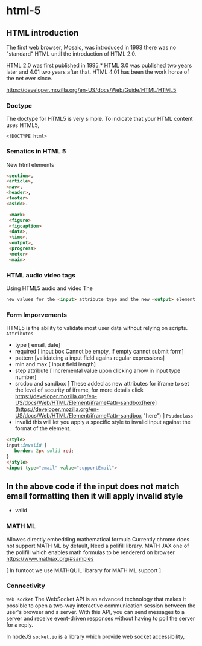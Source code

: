 # html-5 

## HTML introduction

The first web browser, Mosaic, was introduced in 1993
there was no "standard" HTML until the introduction of HTML 2.0.

HTML 2.0 was first published in 1995.* HTML 3.0 was published two years later and 4.01 two years after that. HTML 4.01 has been the work horse of the net ever since.

https://developer.mozilla.org/en-US/docs/Web/Guide/HTML/HTML5

### Doctype

The doctype for HTML5 is very simple. To indicate that your HTML content uses HTML5, 

```
<!DOCTYPE html>
```

### Sematics in HTML 5
New html elements
```HTML
<section>, 
<article>, 
<nav>, 
<header>, 
<footer> 
<aside>.
```

```HTML
 <mark>
 <figure>
 <figcaption>
 <data>,
 <time>,
 <output>,
 <progress>
 <meter> 
 <main>
```

### HTML audio video tags

Using HTML5 audio and video
The <audio> and <video> elements embed and allow the manipulation of new multimedia content.

```html
new values for the <input> attribute type and the new <output> element.
```

### Form Imporvements
 HTML5 is the ability to validate most user data without relying on scripts. 
`Attributes`
- type [ email, date]
- required [ input box Cannot be empty, if empty cannot submit form]
- pattern [validateing a input field agains regular expressions]
- min and max [ Input field length]
- step attribute [ Incremental value upon clicking arrow in input type number]
- srcdoc and sandbox [ These added as new attributes for iframe to set the level of security of iframe, for more details click https://developer.mozilla.org/en-US/docs/Web/HTML/Element/iframe#attr-sandbox[here](https://developer.mozilla.org/en-US/docs/Web/HTML/Element/iframe#attr-sandbox "here") ]
`Psudoclass`
- invalid 
 this will let you apply a specific style to invalid input against the format of the element.
 
 ```html
 <style>
 input:invalid {
    border: 2px solid red;
}
</style>
 <input type="email" value="supportEmail">
 ```
 In the above code if the input does not match email formatting then it will apply invalid style
- 
- valid


### MATH ML
Allowes directly embedding mathematical formula
Currently chrome does not support MATH ML by default, Need a polifill library.
MATH JAX one of the polifill which enables math formulas to be rendererd on browser 
https://www.mathjax.org/#samples


[ In funtoot we use MATHQUIL libarary for MATH ML support ]

### Connectivity 
`Web socket`
The WebSocket API is an advanced technology that makes it possible to open a two-way interactive communication session between the user's browser and a server. With this API, you can send messages to a server and receive event-driven responses without having to poll the server for a reply.

In nodeJS `socket.io` is a library which provide web socket accessibility, 





